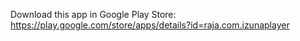 
Download this app in Google Play Store:
https://play.google.com/store/apps/details?id=raja.com.izunaplayer
